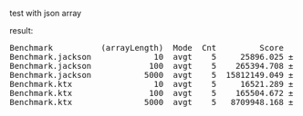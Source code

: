 test with json array 

result:
<pre>
Benchmark          (arrayLength)  Mode  Cnt         Score         Error  Units
Benchmark.jackson             10  avgt    5     25896.025 ±    2355.870  ns/op
Benchmark.jackson            100  avgt    5    265394.708 ±   41433.200  ns/op
Benchmark.jackson           5000  avgt    5  15812149.049 ± 3293477.263  ns/op
Benchmark.ktx                 10  avgt    5     16521.289 ±    1348.459  ns/op
Benchmark.ktx                100  avgt    5    165504.672 ±   15424.897  ns/op
Benchmark.ktx               5000  avgt    5   8709948.168 ±  523546.473  ns/op
</pre>